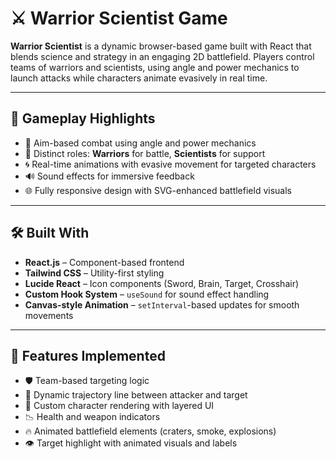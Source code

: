 # ⚔️ Warrior Scientist Game

**Warrior Scientist** is a dynamic browser-based game built with React that blends science and strategy in an engaging 2D battlefield. Players control teams of warriors and scientists, using angle and power mechanics to launch attacks while characters animate evasively in real time.

---

## 🧩 Gameplay Highlights

- 🎯 Aim-based combat using angle and power mechanics
- 🧠 Distinct roles: **Warriors** for battle, **Scientists** for support
- 🌀 Real-time animations with evasive movement for targeted characters
- 🔊 Sound effects for immersive feedback
- 🌐 Fully responsive design with SVG-enhanced battlefield visuals

---

## 🛠️ Built With

- **React.js** – Component-based frontend
- **Tailwind CSS** – Utility-first styling
- **Lucide React** – Icon components (Sword, Brain, Target, Crosshair)
- **Custom Hook System** – `useSound` for sound effect handling
- **Canvas-style Animation** – `setInterval`-based updates for smooth movements

---

## 🧪 Features Implemented

- 🛡️ Team-based targeting logic
- 🔄 Dynamic trajectory line between attacker and target
- 🎨 Custom character rendering with layered UI
- 📉 Health and weapon indicators
- 🔥 Animated battlefield elements (craters, smoke, explosions)
- 👁️ Target highlight with animated visuals and labels


